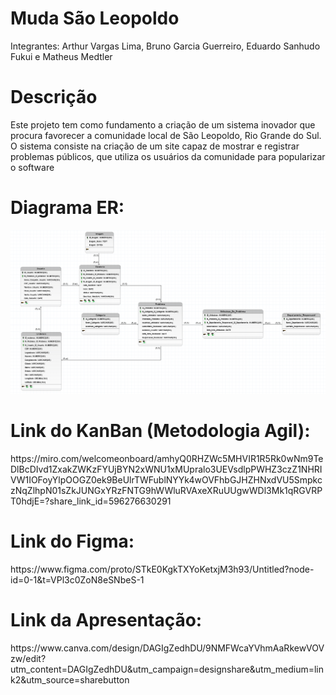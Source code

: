 <h1>Muda São Leopoldo</h1>

<p>Integrantes: Arthur Vargas Lima, Bruno Garcia Guerreiro, Eduardo Sanhudo Fukui e Matheus Medtler </p>

<h1> Descrição </h1>
  
<p>Este projeto tem como fundamento a criação de um sistema inovador que procura favorecer a comunidade local de São Leopoldo, Rio Grande do Sul. O sistema consiste na criação de um site capaz de mostrar e registrar problemas públicos, que utiliza os usuários da comunidade para popularizar o software</p>


# Diagrama ER:
<img alt="imagem modelo lógico" src="./Fotos/FotoModeloLogico.png">

<h1>Link do KanBan (Metodologia Agil):</h1>
https://miro.com/welcomeonboard/amhyQ0RHZWc5MHVIR1R5Rk0wNm9TeDlBcDIvd1ZxakZWKzFYUjBYN2xWNU1xMUpralo3UEVsdlpPWHZ3czZ1NHRIVW1IOFoyYlpOOGZ0ek9BeUlrTWFublNYYk4wOVFhbGJHZHNxdVU5SmpkczNqZlhpN01sZkJUNGxYRzFNTG9hWWluRVAxeXRuUUgwWDl3Mk1qRGVRPT0hdjE=?share_link_id=596276630291

<h1> Link do Figma: </h1>
https://www.figma.com/proto/STkE0KgkTXYoKetxjM3h93/Untitled?node-id=0-1&t=VPl3c0ZoN8eSNbeS-1

<h1> Link da Apresentação: </h1>
https://www.canva.com/design/DAGIgZedhDU/9NMFWcaYVhmAaRkewVOVzw/edit?utm_content=DAGIgZedhDU&utm_campaign=designshare&utm_medium=link2&utm_source=sharebutton
